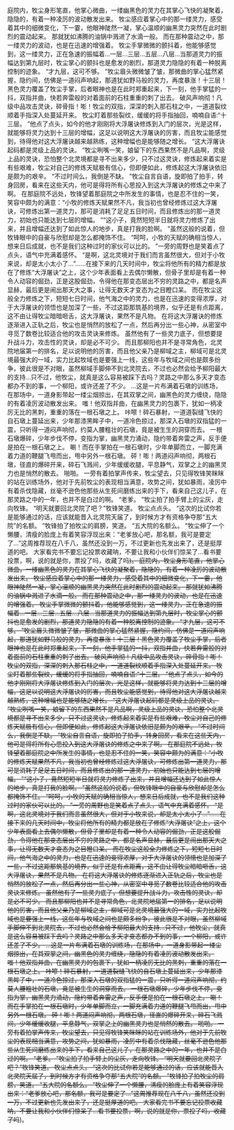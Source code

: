 庭院内，牧尘身形笔直，他掌心微曲，一缕幽黑色的灵力在其掌心飞快的凝聚着，隐隐的，有着一种凌厉的波动散发出来。
牧尘感应着掌心中的那一缕灵力，感受着其中的细微变化，下一霎，他眼神陡然一凝，掌心温顺的幽黑灵力突然在此时剧烈的震动起来。
那就犹如沸腾的油锅中溅进了水滴一般。
而在那种震动之中，那一缕灵力的波动，也是在迅速的增强着。
牧尘手掌微微的颤抖着，他能够感觉到，这一缕灵力，正在急速的振幅着...一层...三层...五层...八层...当那道灵力的振幅达到第九层时，牧尘掌心的颤抖也是愈发的剧烈，那道灵力隐隐的有着一种脱离控制的迹象。
“才九层，这可不够。
”牧尘眉头微微皱了皱，那微曲的掌心猛然紧握，隐约间，仿佛是一道闷声响起，那道犹如野马般的灵力，再度暴涨！十三层！黑色灵力覆盖了牧尘手掌，后者眼神也是在此时郑重起来，下一刻，他手掌猛的一抖，双指并曲，快若奔雷般的对着面前的石柱重重的刺了出去。
破风声响彻！凡级中品攻击灵诀，碎骨指！嘭！牧尘的双指，深深的刺入那石柱之中，一道道裂纹顺着手指深入处蔓延开来。
牧尘盯着那些裂纹，缓缓的将手指抽回，喃喃自语:“十三层。
”他点了点头，如今的他才刚刚将大浮屠诀修炼到入门的层次，光是这样，就能够将灵力达到十三层的增幅，这足以说明这大浮屠诀的厉害，而且牧尘能感觉到，待得他对这大浮屠诀越来越熟练，这种增幅也是能够随之增长。
“这大浮屠诀起码都是灵级上品的灵诀。
”牧尘咧嘴一笑，娘留下的东西果然不是凡品啊，灵级上品的灵诀，恐怕整个北灵境都是寻不出来多少，只不过这灵诀，修炼起来着实是有些艰难，牧尘对自己的修炼天赋极有信心，但即便如此，修炼起这大浮屠诀依旧是颇为的艰辛。
“不过时间么，我倒是不缺。
”牧尘自言自语，旋即拍了拍手，转身回房，看来在这些天内，他可是得将所有心思投入到这大浮屠诀的修炼之中来了啊。
在那庭院不远处，牧锋望着那庭院之中所发生的事情，也是忍不住的一笑，笑容中颇为的满意：“小牧的修炼天赋果然不凡，我当初也曾经修炼过这大浮屠诀，可修炼出第一道灵力，那可是消耗了足足五日时间，而且修炼出的那一道灵力，初始也只能达到七层的增幅。
”“这小子，竟然短短半日就将灵力修炼了出来，并且增幅还达到了如此惊人的地步，真是打我的脸啊。
”虽然这般的说着，但牧锋眼中的自豪与欣慰却是怎么都掩饰不住。
“呵呵，小牧的天赋的确相当惊人，想来日后成就，也不是我们这种过时的家伙可以比的。
”一旁的周野也是笑着点了点头，语气中充满着感怀。
“是啊，这北灵境对于我们而言虽然很大，但对于小牧来说，却是太小太小了...”......在接下来的几天时间中，牧尘将他所有的精力都是放在了修炼“大浮屠诀”之上，这个少年表面看上去偶尔懒散，但骨子里却是有着一种令人动容的倔劲，正是这股倔劲，令得他在那变态层出不穷的灵路之中，都是名声显赫，最后更是闹出那天大之事，让得无数天才变态为之目瞪口呆。
而在牧尘这般全力修炼之下，短短七日时间，他气海之中的灵力，也是在迅速的变得浓厚，对于大浮屠诀的领悟也是加深了一些，不过这距那筑基的境界，似乎还是有点距离，这不由让得牧尘暗暗咂舌，这大浮屠诀，果然不是凡物。
在将这大浮屠诀的修炼逐渐进入正轨之后，牧尘也是悄然的放松了一点，然后再分出一些心神，从密室中寻觅了数卷比较适合他的攻击灵诀来修炼。
虽然他有了一些灵力底子，但想要提升战斗力，攻击性的灵诀，却是必不可少。
而且那柳阳也并不是寻常角色，北灵院地届第一的排名，足以说明他的厉害，而且他父亲乃是柳域之主，柳域可是北灵境最强大的一域，实力比起牧域也是要强上一线，这些年与牧域之间也是颇多纷争，彼此很是不对眼，虽然柳域手脚伸不到北灵院去，不过也必然会给予柳阳最大的支持...只不过，他牧尘，就真是这么容易被踩下去吗？灵路之中那么多天才变态都办不到的事，一个柳阳，或许还差了不少。
...这是一片布满着石墩的训练场，在那场中，一道身影带起一缕尘烟掠出，在其双掌之间，幽黑色的灵力缠绕，隐隐的有着凌厉波动散发出来。
嗤！他双指并曲，在幽黑灵力的包裹下，犹如一柄凌厉无比的黑刺，重重的落在一根石墩之上。
咔嚓！碎石暴射，一道道裂缝飞快的自石墩上蔓延出来，少年那漆黑眸子中，一道冷色掠过，那深入石墩的双指猛的一震，只听得一道闷声响彻，约莫人腰粗壮的石墩，竟是被生生的洞穿而去。
一根石墩爆碎，少年步伐不停，变指为掌，幽黑灵力涌动，隐约带着奔雷之声，反手便是拍在一根石墩之上。
唰！而在手掌拍在一根石墩时，少年单脚而立，一脚充满着力道的鞭腿飞甩而出，甩中另外一根石墩。
砰！嘭！两道闷声响彻，两根石墩，径直的爆碎开来，碎石飞溅间，少年缓缓收腿，平息静气，双掌之上的幽黑灵力也是悄然的散去。
啪啪。
一旁有着拍掌声传来，牧尘望去，只见得牧锋笑眯眯的站在训练场外，他对于先前牧尘的表现相当满意，攻势之间，犹如暴雨，凌厉中有着杀伐隐藏，丝毫不逊色他那些从生死间磨练出来的手下，看来自己这儿子，在那灵路之中的一年，也并不是白过的啊。
“老爹。
”牧尘拍了拍手臂上的尘灰，走向牧锋。
“明天就要回北灵院了吧？”牧锋笑道。
牧尘点点头。
“这次的比试你若是能够通过的话，应该就能晋入北灵院天届了，到时候方才有资格争夺那“五大院”的名额。
”牧锋拍了拍牧尘的肩膀，笑道。
“五大院的名额么。
”牧尘伸了一个懒腰，清瘦的脸庞上有着笑容浮现出来：“老爹放心吧，那名额，我可是要定了...”这周推荐现在八千八，虽然还没到一万，不过更新也先发出来了，还是挺厚道的吧。
大家看完书不要忘记投票收藏呐，不要让我和小伙伴们惊呆了...看书要投票，啊，说的就是你，票投了吗，收藏了吗~~~~~~~~~~~~)。
庭院内，牧尘身形笔直，他掌心微曲，一缕幽黑色的灵力在其掌心飞快的凝聚着，隐隐的，有着一种凌厉的波动散发出来。
牧尘感应着掌心中的那一缕灵力，感受着其中的细微变化，下一霎，他眼神陡然一凝，掌心温顺的幽黑灵力突然在此时剧烈的震动起来。
那就犹如沸腾的油锅中溅进了水滴一般。
而在那种震动之中，那一缕灵力的波动，也是在迅速的增强着。
牧尘手掌微微的颤抖着，他能够感觉到，这一缕灵力，正在急速的振幅着...一层...三层...五层...八层...当那道灵力的振幅达到第九层时，牧尘掌心的颤抖也是愈发的剧烈，那道灵力隐隐的有着一种脱离控制的迹象。
“才九层，这可不够。
”牧尘眉头微微皱了皱，那微曲的掌心猛然紧握，隐约间，仿佛是一道闷声响起，那道犹如野马般的灵力，再度暴涨！十三层！黑色灵力覆盖了牧尘手掌，后者眼神也是在此时郑重起来，下一刻，他手掌猛的一抖，双指并曲，快若奔雷般的对着面前的石柱重重的刺了出去。
破风声响彻！凡级中品攻击灵诀，碎骨指！嘭！牧尘的双指，深深的刺入那石柱之中，一道道裂纹顺着手指深入处蔓延开来。
牧尘盯着那些裂纹，缓缓的将手指抽回，喃喃自语:“十三层。
”他点了点头，如今的他才刚刚将大浮屠诀修炼到入门的层次，光是这样，就能够将灵力达到十三层的增幅，这足以说明这大浮屠诀的厉害，而且牧尘能感觉到，待得他对这大浮屠诀越来越熟练，这种增幅也是能够随之增长。
“这大浮屠诀起码都是灵级上品的灵诀。
”牧尘咧嘴一笑，娘留下的东西果然不是凡品啊，灵级上品的灵诀，恐怕整个北灵境都是寻不出来多少，只不过这灵诀，修炼起来着实是有些艰难，牧尘对自己的修炼天赋极有信心，但即便如此，修炼起这大浮屠诀依旧是颇为的艰辛。
“不过时间么，我倒是不缺。
”牧尘自言自语，旋即拍了拍手，转身回房，看来在这些天内，他可是得将所有心思投入到这大浮屠诀的修炼之中来了啊。
在那庭院不远处，牧锋望着那庭院之中所发生的事情，也是忍不住的一笑，笑容中颇为的满意：“小牧的修炼天赋果然不凡，我当初也曾经修炼过这大浮屠诀，可修炼出第一道灵力，那可是消耗了足足五日时间，而且修炼出的那一道灵力，初始也只能达到七层的增幅。
”“这小子，竟然短短半日就将灵力修炼了出来，并且增幅还达到了如此惊人的地步，真是打我的脸啊。
”虽然这般的说着，但牧锋眼中的自豪与欣慰却是怎么都掩饰不住。
“呵呵，小牧的天赋的确相当惊人，想来日后成就，也不是我们这种过时的家伙可以比的。
”一旁的周野也是笑着点了点头，语气中充满着感怀。
“是啊，这北灵境对于我们而言虽然很大，但对于小牧来说，却是太小太小了...”......在接下来的几天时间中，牧尘将他所有的精力都是放在了修炼“大浮屠诀”之上，这个少年表面看上去偶尔懒散，但骨子里却是有着一种令人动容的倔劲，正是这股倔劲，令得他在那变态层出不穷的灵路之中，都是名声显赫，最后更是闹出那天大之事，让得无数天才变态为之目瞪口呆。
而在牧尘这般全力修炼之下，短短七日时间，他气海之中的灵力，也是在迅速的变得浓厚，对于大浮屠诀的领悟也是加深了一些，不过这距那筑基的境界，似乎还是有点距离，这不由让得牧尘暗暗咂舌，这大浮屠诀，果然不是凡物。
在将这大浮屠诀的修炼逐渐进入正轨之后，牧尘也是悄然的放松了一点，然后再分出一些心神，从密室中寻觅了数卷比较适合他的攻击灵诀来修炼。
虽然他有了一些灵力底子，但想要提升战斗力，攻击性的灵诀，却是必不可少。
而且那柳阳也并不是寻常角色，北灵院地届第一的排名，足以说明他的厉害，而且他父亲乃是柳域之主，柳域可是北灵境最强大的一域，实力比起牧域也是要强上一线，这些年与牧域之间也是颇多纷争，彼此很是不对眼，虽然柳域手脚伸不到北灵院去，不过也必然会给予柳阳最大的支持...只不过，他牧尘，就真是这么容易被踩下去吗？灵路之中那么多天才变态都办不到的事，一个柳阳，或许还差了不少。
...这是一片布满着石墩的训练场，在那场中，一道身影带起一缕尘烟掠出，在其双掌之间，幽黑色的灵力缠绕，隐隐的有着凌厉波动散发出来。
嗤！他双指并曲，在幽黑灵力的包裹下，犹如一柄凌厉无比的黑刺，重重的落在一根石墩之上。
咔嚓！碎石暴射，一道道裂缝飞快的自石墩上蔓延出来，少年那漆黑眸子中，一道冷色掠过，那深入石墩的双指猛的一震，只听得一道闷声响彻，约莫人腰粗壮的石墩，竟是被生生的洞穿而去。
一根石墩爆碎，少年步伐不停，变指为掌，幽黑灵力涌动，隐约带着奔雷之声，反手便是拍在一根石墩之上。
唰！而在手掌拍在一根石墩时，少年单脚而立，一脚充满着力道的鞭腿飞甩而出，甩中另外一根石墩。
砰！嘭！两道闷声响彻，两根石墩，径直的爆碎开来，碎石飞溅间，少年缓缓收腿，平息静气，双掌之上的幽黑灵力也是悄然的散去。
啪啪。
一旁有着拍掌声传来，牧尘望去，只见得牧锋笑眯眯的站在训练场外，他对于先前牧尘的表现相当满意，攻势之间，犹如暴雨，凌厉中有着杀伐隐藏，丝毫不逊色他那些从生死间磨练出来的手下，看来自己这儿子，在那灵路之中的一年，也并不是白过的啊。
“老爹。
”牧尘拍了拍手臂上的尘灰，走向牧锋。
“明天就要回北灵院了吧？”牧锋笑道。
牧尘点点头。
“这次的比试你若是能够通过的话，应该就能晋入北灵院天届了，到时候方才有资格争夺那“五大院”的名额。
”牧锋拍了拍牧尘的肩膀，笑道。
“五大院的名额么。
”牧尘伸了一个懒腰，清瘦的脸庞上有着笑容浮现出来：“老爹放心吧，那名额，我可是要定了...”这周推荐现在八千八，虽然还没到一万，不过更新也先发出来了，还是挺厚道的吧。
大家看完书不要忘记投票收藏呐，不要让我和小伙伴们惊呆了...看书要投票，啊，说的就是你，票投了吗，收藏了吗~~~~~~~~~~~~)。
